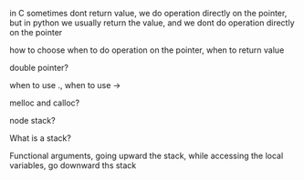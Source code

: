 in C sometimes dont return value, we do operation directly on the pointer,
but in python we usually return the value, and we dont do operation directly on the pointer

how to choose when to do operation on the pointer, when to return value

double pointer?

when to use ., when to use ->

melloc and calloc?

node stack? 

What is a stack?

Functional arguments, going upward the stack, while accessing the local variables, go downward ths stack